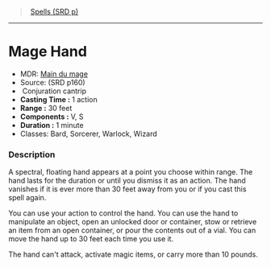 ﻿---
!SpellItem
Family: SpellVO
Level: cantrip
Type: Conjuration
CastingTime: 1 action
Range: 30 feet
Components: V, S
Duration: 1 minute
Classes: Bard, Sorcerer, Warlock, Wizard
Id: spells_vo.md#mage-hand
ParentLink: spells_vo.md#spells-srd-p
Name: Mage Hand
ParentName: Spells (SRD p)
NameLevel: 1
AltName: '[Main du mage](hd_spells_main_du_mage.md)'
Source: (SRD p160)
Attributes: {}
---
> [Spells (SRD p)](srd_spells.md)

---

# Mage Hand

- MDR: [Main du mage](hd_spells_main_du_mage.md)
- Source: (SRD p160)
-  Conjuration cantrip
- **Casting Time :** 1 action
- **Range :** 30 feet
- **Components :** V, S
- **Duration :** 1 minute
- Classes: Bard, Sorcerer, Warlock, Wizard

### Description

A spectral, floating hand appears at a point you choose within range. The hand lasts for the duration or until you dismiss it as an action. The hand vanishes if it is ever more than 30 feet away from you or if you cast this spell again.

You can use your action to control the hand. You can use the hand to manipulate an object, open an unlocked door or container, stow or retrieve an item from an open container, or pour the contents out of a vial. You can move the hand up to 30 feet each time you use it.

The hand can't attack, activate magic items, or carry more than 10 pounds.

